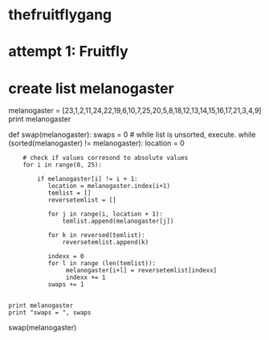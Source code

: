 thefruitflygang
===============

# attempt 1: Fruitfly

# create list melanogaster

melanogaster = [23,1,2,11,24,22,19,6,10,7,25,20,5,8,18,12,13,14,15,16,17,21,3,4,9]
print melanogaster

def swap(melanogaster):
    swaps = 0
    # while list is unsorted, execute.
    while (sorted(melanogaster) != melanogaster):
        location = 0

        # check if values corresond to absolute values
        for i in range(0, 25):
             
            if melanogaster[i] != i + 1:
               location = melanogaster.index(i+1)
               temlist = []
               reversetemlist = []

               for j in range(i, location + 1):
                   temlist.append(melanogaster[j])

               for k in reversed(temlist):
                   reversetemlist.append(k)

               indexx = 0
               for l in range (len(temlist)):
                    melanogaster[i+l] = reversetemlist[indexx]
                    indexx += 1
               swaps += 1

                    
    print melanogaster
    print "swaps = ", swaps
swap(melanogaster)
